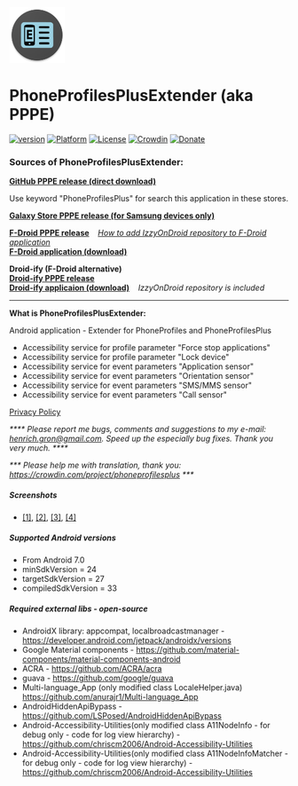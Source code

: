 <img src="art/ic_launcher-web.png" width="100" height="100">  

PhoneProfilesPlusExtender (aka PPPE)
====================================

[![version](https://img.shields.io/badge/version-8.0.4.1-blue)](https://github.com/henrichg/PhoneProfilesPlusExtender/releases/tag/8.0.4.1)
[![Platform](https://img.shields.io/badge/platform-android-green.svg)](http://developer.android.com/index.html)
[![License](https://img.shields.io/hexpm/l/plug.svg)](https://github.com/henrichg/PhoneProfilesPlus/blob/master/LICENSE)
[![Crowdin](https://badges.crowdin.net/phoneprofilesplus/localized.svg)](https://crowdin.com/project/phoneprofilesplus)
[![Donate](https://img.shields.io/badge/Donate-PayPal-green.svg)](https://www.paypal.com/cgi-bin/webscr?cmd=_donations&business=AF5QK49DMAL2U&currency_code=EUR)

### Sources of PhoneProfilesPlusExtender:

__[GitHub PPPE release (direct download)](https://github.com/henrichg/PhoneProfilesPlusExtender/releases/latest/download/PhoneProfilesPlusExtender.apk)__

Use keyword "PhoneProfilesPlus" for search this application in these stores.

__[Galaxy Store PPPE release (for Samsung devices only)](https://galaxystore.samsung.com/detail/sk.henrichg.phoneprofilesplusextender)__

__[F-Droid PPPE release](https://apt.izzysoft.de/fdroid/index/apk/sk.henrichg.phoneprofilesplusextender)__
&nbsp;&nbsp;&nbsp;_[How to add IzzyOnDroid repository to F-Droid application](https://apt.izzysoft.de/fdroid/index/info)_  
__[F-Droid application (download)](https://www.f-droid.org/)__

__Droid-ify (F-Droid alternative)__  
__[Droid-ify PPPE release](https://apt.izzysoft.de/fdroid/index/apk/sk.henrichg.phoneprofilesplusextender)__  
__[Droid-ify applicaion (download)](https://apt.izzysoft.de/fdroid/index/apk/com.looker.droidify)__
&nbsp;&nbsp;&nbsp;_IzzyOnDroid repository is included_

---
__What is PhoneProfilesPlusExtender:__

Android application - Extender for PhoneProfiles and PhoneProfilesPlus
- Accessibility service for profile parameter "Force stop applications"
- Accessibility service for profile parameter "Lock device"
- Accessibility service for event parameters "Application sensor"
- Accessibility service for event parameters "Orientation sensor"
- Accessibility service for event parameters "SMS/MMS sensor"
- Accessibility service for event parameters "Call sensor"

[Privacy Policy](https://henrichg.github.io/PhoneProfilesPlus/privacy_policy.html)

_**** Please report me bugs, comments and suggestions to my e-mail: <henrich.gron@gmail.com>. Speed up the especially bug fixes. Thank you very much. ****_

_*** Please help me with translation, thank you: <https://crowdin.com/project/phoneprofilesplus> ***_

##### Screenshots
- [[1]](art/phoneScreenshots/01.png),
[[2]](art/phoneScreenshots/02.png),
[[3]](art/phoneScreenshots/03.png),
[[4]](art/phoneScreenshots/04.png)

##### Supported Android versions

- From Android 7.0
- minSdkVersion = 24
- targetSdkVersion = 27
- compiledSdkVersion = 33

##### Required external libs - open-source

- AndroidX library: appcompat, localbroadcastmanager - https://developer.android.com/jetpack/androidx/versions
- Google Material components - https://github.com/material-components/material-components-android
- ACRA - https://github.com/ACRA/acra
- guava - https://github.com/google/guava
- Multi-language_App (only modified class LocaleHelper.java) https://github.com/anurajr1/Multi-language_App
- AndroidHiddenApiBypass - https://github.com/LSPosed/AndroidHiddenApiBypass
- Android-Accessibility-Utilities(only modified class A11NodeInfo - for debug only - code for log view hierarchy) - https://github.com/chriscm2006/Android-Accessibility-Utilities
- Android-Accessibility-Utilities(only modified class A11NodeInfoMatcher - for debug only - code for log view hierarchy) - https://github.com/chriscm2006/Android-Accessibility-Utilities
